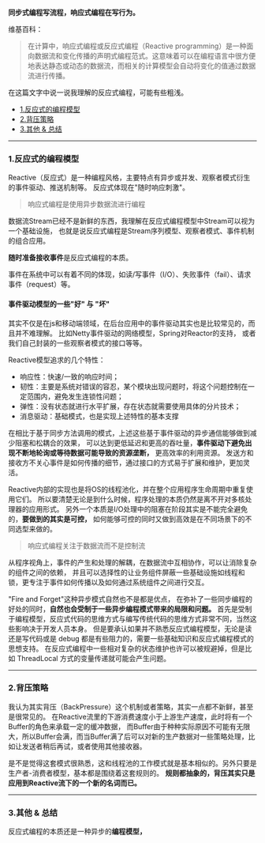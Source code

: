 **同步式编程写流程，响应式编程在写行为。**

维基百科：

> 在计算中，响应式编程或反应式编程（Reactive programming）是一种面向数据流和变化传播的声明式编程范式。这意味着可以在编程语言中很方便地表达静态或动态的数据流，而相关的计算模型会自动将变化的值通过数据流进行传播。

在这篇文字中说一说我理解的反应式编程，可能有些粗浅。

- [1.反应式的编程模型]()
- [2.背压策略]()
- [3.其他 & 总结]()

---

### 1.反应式的编程模型

Reactive（反应式）是一种编程风格，主要特点有异步或并发、观察者模式衍生的事件驱动、推送机制等。
反应式体现在"随时响应刺激"。

> 响应式编程是使用异步数据流进行编程

数据流Stream已经不是新鲜的东西，我理解在反应式编程模型中Stream可以视为一个基础设施，
也就是说反应式编程是Stream序列模型、观察者模式、事件机制的组合应用。

**随时准备接收事件**是反应式编程的本质。

事件在系统中可以有着不同的体现，如读/写事件（I/O）、失败事件（fail）、请求事件（request）等。

#### 事件驱动模型的一些"好" 与 "坏" 

其实不仅是在js和移动端领域，在后台应用中的事件驱动其实也是比较常见的，而且并不难理解。
比如Netty事件驱动的网络模型，Spring对Reactor的支持，
或者我们自己封装的一些观察者模式的接口等等。

Reactive模型追求的几个特性：

- 响应性：快速/一致的响应时间；
- 韧性：主要是系统对错误的容忍，某个模块出现问题时，将这个问题控制在一定范围内，避免发生连锁性问题；
- 弹性：没有状态就进行水平扩展，存在状态就需要使用具体的分片技术；
- 消息驱动：基础模式，也是实现上述特性的基本支撑

在相比于基于同步方法调用的模式，上述这些基于事件驱动的异步通信能够做到减少阻塞和松耦合的效果，
可以达到更低延迟和更高的吞吐量，**事件驱动下避免出现不断地轮询或等待数据可能导致的资源垄断，** 更高效率的利用资源。
发送方和接收方不关心事件是如何传播的细节，通过接口的方式易于扩展和维护，更加灵活。

Reactive内部的实现也是将OS的线程池化，并在整个应用程序生命周期中重复使用它们。
所以要清楚无论是到什么时候，程序处理的本质仍然是离不开对多核处理器的应用形式。
另外一个本质是I/O处理中的阻塞在阶段其实是不能完全避免的，**要做到的其实是可控，**
如何能够可控的同时又做到高效是在不同场景下的不同选型来做的。

> 响应式编程关注于数据流而不是控制流

从程序视角上，事件的产生和处理的解耦，在数据流中互相协作，可以让消除复杂的组件之间的依赖，
并且可以选择性的让业务组件屏蔽一些基础设施如线程和锁，更专注于事件如何传播以及如何通过系统组件之间进行交互。

"Fire and Forget"这种异步模式自然也不是都是优点，
在弥补了一些同步编程的好处的同时，**自然也会受制于一些异步编程模式带来的局限和问题。**
首先是受制于编程模型，反应式代码的思维方式与编写传统代码的思维方式非常不同，当然这些影响决于开发人员本身。
但是要承认如果并不熟悉反应式编程模型，无论是读还是写代码或是 debug 都是有些阻力的，需要一些基础知识和反应式编程模式的思想支持。
在反应式编程中一些相对复杂的状态维护也许可以被规避掉，但是比如 ThreadLocal 方式的变量传递就可能会产生问题。

---

### 2.背压策略

我认为其实背压（BackPressure）这个机制或者策略，其实一点都不新鲜，甚至是很常见的。
在Reactive流里的下游消费速度小于上游生产速度，此时将有一个Buffer的角色来承载一定的缓冲数据，
而Buffer由于种种实际原因不可能有无限大，所以Buffer会满，而当Buffer满了后可以对新的生产数据对一些策略处理，比如让发送者稍后再试，或者使用其他接收器。

是不是觉得这套模式很熟悉，这和线程池的工作模式就是基本相似的。另外只要是生产者-消费者模型，基本都是围绕着这套规则的。
**规则都抽象的，背压其实只是应用到Reactive流下的一个新的名词而已。**


---

### 3.其他 & 总结

反应式编程的本质还是一种异步的**编程模型，** 





